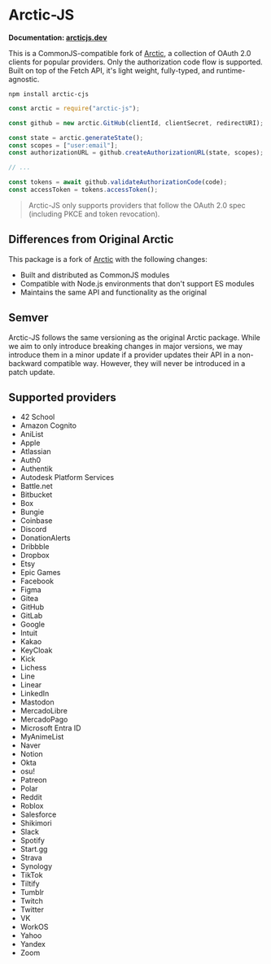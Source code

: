 # Arctic-JS

**Documentation: [arcticjs.dev](https://arcticjs.dev)**

This is a CommonJS-compatible fork of [Arctic](https://github.com/pilcrowonpaper/arctic), a collection of OAuth 2.0 clients for popular providers. Only the authorization code flow is supported. Built on top of the Fetch API, it's light weight, fully-typed, and runtime-agnostic.

```
npm install arctic-cjs
```

```js
const arctic = require("arctic-js");

const github = new arctic.GitHub(clientId, clientSecret, redirectURI);

const state = arctic.generateState();
const scopes = ["user:email"];
const authorizationURL = github.createAuthorizationURL(state, scopes);

// ...

const tokens = await github.validateAuthorizationCode(code);
const accessToken = tokens.accessToken();
```

> Arctic-JS only supports providers that follow the OAuth 2.0 spec (including PKCE and token revocation).

## Differences from Original Arctic

This package is a fork of [Arctic](https://github.com/pilcrowonpaper/arctic) with the following changes:

- Built and distributed as CommonJS modules
- Compatible with Node.js environments that don't support ES modules
- Maintains the same API and functionality as the original

## Semver

Arctic-JS follows the same versioning as the original Arctic package. While we aim to only introduce breaking changes in major versions, we may introduce them in a minor update if a provider updates their API in a non-backward compatible way. However, they will never be introduced in a patch update.

## Supported providers

- 42 School
- Amazon Cognito
- AniList
- Apple
- Atlassian
- Auth0
- Authentik
- Autodesk Platform Services
- Battle.net
- Bitbucket
- Box
- Bungie
- Coinbase
- Discord
- DonationAlerts
- Dribbble
- Dropbox
- Etsy
- Epic Games
- Facebook
- Figma
- Gitea
- GitHub
- GitLab
- Google
- Intuit
- Kakao
- KeyCloak
- Kick
- Lichess
- Line
- Linear
- LinkedIn
- Mastodon
- MercadoLibre
- MercadoPago
- Microsoft Entra ID
- MyAnimeList
- Naver
- Notion
- Okta
- osu!
- Patreon
- Polar
- Reddit
- Roblox
- Salesforce
- Shikimori
- Slack
- Spotify
- Start.gg
- Strava
- Synology
- TikTok
- Tiltify
- Tumblr
- Twitch
- Twitter
- VK
- WorkOS
- Yahoo
- Yandex
- Zoom
